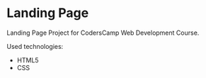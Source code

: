 # Landing Page
Landing Page Project for CodersCamp Web Development Course.

Used technologies: 
- HTML5
- CSS

